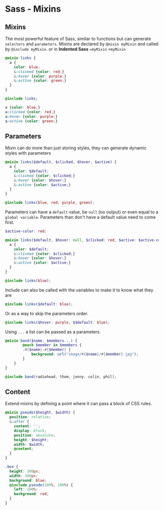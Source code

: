 # Sass - Mixins

## Mixins
The most powerful feature of Sass, similar to functions but can generate `selectors` and `parameters`. Mixins are declared by `@mixin myMixin` and called by `@include myMixin`. or in **Indented Sass** `=myMixin` `+myMixin`


```scss
@mixin links {
  a {
    color: blue;
    &:clicked {color: red;}
    &:hover {color: purple;}
    &:active {color: green;}
  }
}
```
```scss
@include links;
```
```css
a {color: blue;}
a:clicked {color: red;}
a:hover {color: purple;}
a:active {color: green;}
```


## Parameters
Mixin can do more than just storing styles, they can generate dynamic styles with parameters


```scss
@mixin links($default, $clicked, $hover, $active) {
  a {
    color: $default;
    &:clicked {color: $clicked;}
    &:hover {color: $hover;}
    &:active {color: $active;}
  }
}
```
```scss
@include links(blue, red, purple, green);
```

Parameters can have a `default` value, be `null` (no output) or even equal to a `global variable`. Parameters than don't have a default value need to come first.
```scss
$active-color: red;

@mixin links($default, $hover: null, $clicked: red, $active: $active-color) {
  a {
    color: $default;
    &:clicked {color: $clicked;}
    &:hover {color: $hover;}
    &:active {color: $active;}
  }
}
```
```scss
@include links(blue);
```

Include can also be called with the variables to make it to know what they are
```scss
@include links($default: blue);
```

Or as a way to skip the parameters order.
```scss
@include links($hover: purple, $$default: blue);
```

Using `...` a list can be passed as a parameters.
```scss
@mixin band($name, $members...) {
		@each $member in $members {
		.#{$name}.#{$member} {
			background: url("image/#{$name}/#{$member}.jpg");
		}
	}
}
```
```scss
@include band(radiohead, thom, jonny, colin, phil);
```

## Content
Extend mixins by defining a point where it can pass a block of CSS rules.

```scss
@mixin pseudo($height, $width) {
  position: relative;
  &:after {
    content: '';
    display: block;
    position: absolute;
    height: $height;
    width: $width;
    @content;
  }
}
```
```scss
.box {
  height: 300px;
  width: 300px;
  background: blue;
  @include pseudo(100%, 100%) {
    left: 100%;
    background: red;
  }
}
```
